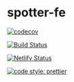# spotter-fe

[![codecov](https://codecov.io/gh/danbergelt/spotter-fe/branch/master/graph/badge.svg)](https://codecov.io/gh/danbergelt/spotter-fe)

[![Build Status](https://travis-ci.org/danbergelt/spotter-fe.svg?branch=master)](https://travis-ci.org/danbergelt/spotter-fe)

[![Netlify Status](https://api.netlify.com/api/v1/badges/185ca328-a100-492f-9ded-ae95730184ff/deploy-status)](https://app.netlify.com/sites/practical-murdock-786867/deploys)

[![code style: prettier](https://img.shields.io/badge/code_style-prettier-ff69b4.svg?style=flat-square)](https://github.com/prettier/prettier)
